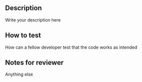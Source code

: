 ## Description  
Write your description here  
## How to test
How can a fellow developer test that the code works as intended  
## Notes for reviewer 
Anything else
